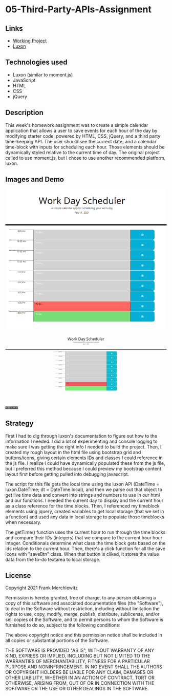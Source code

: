 # 05-Third-Party-APIs-Assignment

## Links

* [Working Project](https://frank-merk.github.io/05-Third-Party-APIs-Assignment/)  
* [Luxon](https://moment.github.io/luxon/index.html)  

## Technologies used

* Luxon (similar to moment.js)
* JavaScript
* HTML
* CSS
* jQuery

## Description

This week's homework assignment was to create a simple calendar application that allows a user to save events for each hour of the day by modifying starter code, powered by HTML, CSS, jQuery, and a third party time-keeping API. The user should see the current date, and a calendar time-block with inputs for scheduling each hour. Those elements should be dynamically styled relative to the current time of day. The original project called to use moment.js, but I chose to use another recommended platform, luxon. 

## Images and Demo

![Screenshot](Assets/WorkDayScheduler1.PNG)
![Demo](Assets/WorkDayScheduler.gif)
  
## Strategy

First I had to dig through luxon's documentation to figure out how to the information I needed. I did a lot of experimenting and console logging to make sure I was getting the right info I needed to build the project. Then, I created my rough layout in the html file using bootstrap grid and buttons/icons, giving certain elements IDs and classes I could reference in the js file. I realize I could have dynamically populated these from the js file, but I preferred this method because I could preview my bootstrap content layout first before getting pulled into debugging javascript.

The script for this file gets the local time using the luxon API (DateTime = luxon.DateTime; dt = DateTime.local), and then we parse out that object to get live time data and convert into strings and numbers to use in our html and our functions. I needed the current day to display and the current hour as a class reference for the time blocks. Then, I referenced my timeblock elements using jquery, created variables to get local storage (that we set in a function) and used any data in local storage to populate those timeblocks when necessary.

The getTime() function uses the current hour to run through the time blocks and compare their IDs (integers) that we compare to the current hour hour integer. Conditionals determine what class the time block gets based on the ids relation to the current hour. Then, there's a click function for all the save icons with "saveBtn" class. When that button is cliked, it stores the value data from the to-do textarea to local storage. 

## License

Copyright 2021 Frank Merchlewitz

Permission is hereby granted, free of charge, to any person obtaining a copy of this software and associated documentation files (the "Software"), to deal in the Software without restriction, including without limitation the rights to use, copy, modify, merge, publish, distribute, sublicense, and/or sell copies of the Software, and to permit persons to whom the Software is furnished to do so, subject to the following conditions:

The above copyright notice and this permission notice shall be included in all copies or substantial portions of the Software.

THE SOFTWARE IS PROVIDED "AS IS", WITHOUT WARRANTY OF ANY KIND, EXPRESS OR IMPLIED, INCLUDING BUT NOT LIMITED TO THE WARRANTIES OF MERCHANTABILITY, FITNESS FOR A PARTICULAR PURPOSE AND NONINFRINGEMENT. IN NO EVENT SHALL THE AUTHORS OR COPYRIGHT HOLDERS BE LIABLE FOR ANY CLAIM, DAMAGES OR OTHER LIABILITY, WHETHER IN AN ACTION OF CONTRACT, TORT OR OTHERWISE, ARISING FROM, OUT OF OR IN CONNECTION WITH THE SOFTWARE OR THE USE OR OTHER DEALINGS IN THE SOFTWARE.
